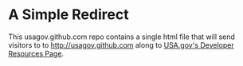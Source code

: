 A Simple Redirect
=================

This usagov.github.com repo contains a single html file that will send visitors to to http://usagov.github.com along to [USA.gov's Developer Resources Page](http://www.usa.gov/developer "Developer Resources on USA.gov").